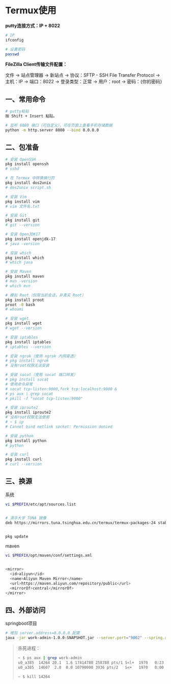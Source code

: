 # Termux使用

**putty连接方式：IP + 8022**

```bash
# IP
ifconfig

# 设置密码
passwd
```

**FileZilla Client传输文件配置：**

文件 -> 站点管理器 -> 新站点 -> 协议：SFTP - SSH File Transfer Protocol -> 主机：IP -> 端口：8022 -> 登录类型：正常 -> 用户：root -> 密码：{你的密码}



## 一、常用命令

```bash
# putty粘贴
按 Shift + Insert 粘贴。

# 监听 8080 端口（可自定义），可在页面上查看手机存储数据
python -m http.server 8080 --bind 0.0.0.0
```



## 二、包准备

```bash
# 安装 OpenSSH
pkg install openssh
# sshd

# 在 Termux 中转换换行符
pkg install dos2unix
# dos2unix script.sh

# 安装 Vim
pkg install vim
# vim 文件名.txt

# 安装 Git
pkg install git
# git --version

# 安装 OpenJDK17
pkg install openjdk-17
# java -version

# 安装 which
pkg install which
# which java

# 安装 Maven
pkg install maven
# mvn -version
# which mvn

# 模拟 Root（仅限当前会话，非真实 Root）
pkg install proot
proot -0 bash
# whoami

# 安装 wget
pkg install wget
# wget --version

# 安装 iptables
pkg install iptables
# iptables --version

# 安装 ngrok（使用 ngrok 内网穿透）
# pkg install ngrok
# 没有root权限无法安装

# 安装 socat（使用 socat 端口转发）
# pkg install socat
# 使用命令异常
# socat tcp-listen:9000,fork tcp:localhost:9000 &
# ps aux | grep socat
# pkill -f "socat tcp-listen:9000"

# 安装 iproute2
pkg install iproute2
# 没有root权限无法使用
# ~ $ ip
# Cannot bind netlink socket: Permission denied

# 安装 python
pkg install python
# python

# 安装 curl
pkg install curl
# curl --version

```



## 三、换源

系统

```bash
vi $PREFIX/etc/apt/sources.list


# 清华大学 TUNA 镜像
deb https://mirrors.tuna.tsinghua.edu.cn/termux/termux-packages-24 stable main


pkg update
```

maven

```bash
vi $PREFIX/opt/maven/conf/settings.xml


<mirror>
  <id>aliyun</id>
  <name>Aliyun Maven Mirror</name>
  <url>https://maven.aliyun.com/repository/public</url>
  <mirrorOf>central</mirrorOf>
</mirror>

```



## 四、外部访问

springboot项目

```bash
# 增加 server.address=0.0.0.0 配置
java -jar work-admin-1.0.0-SNAPSHOT.jar --server.port="9002" --spring.application.name="work-admin" --eureka.client.service-url.defaultZone="http://10.50.10.113:9100/eureka/" --server.address=0.0.0.0
```

> 杀死进程：
>
> ```bash
> ~ $ ps aux | grep work-admin
> u0_a385  14264 20.1  1.6 17414780 258788 pts/1 S<l+  1970   0:23 java -jar work-admin-1.0.0-SNAPSHOT.jar --server.port=9002 --spring.application.name=work-admin --eureka.client.service-url.defaultZone=http://10.50.10.113:9100/eureka/ --server.address=0.0.0.0
> u0_a385  14607  2.0  0.0 10790000 3936 pts/2   S<+   1970   0:00 grep work-admin
> 
> ~ $ kill 14264
> ```





